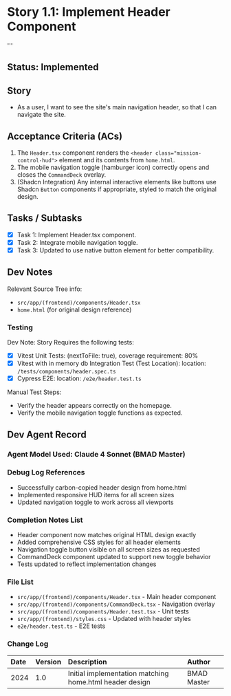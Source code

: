 # Story 1.1: Implement Header Component

'''
## Status: Implemented

## Story

- As a user, I want to see the site's main navigation header, so that I can navigate the site.

## Acceptance Criteria (ACs)

1.  The `Header.tsx` component renders the `<header class="mission-control-hud">` element and its contents from `home.html`.
2.  The mobile navigation toggle (hamburger icon) correctly opens and closes the `CommandDeck` overlay.
3.  (Shadcn Integration) Any internal interactive elements like buttons use Shadcn `Button` components if appropriate, styled to match the original design.

## Tasks / Subtasks

- [x] Task 1: Implement Header.tsx component.
- [x] Task 2: Integrate mobile navigation toggle.
- [x] Task 3: Updated to use native button element for better compatibility.

## Dev Notes

Relevant Source Tree info:
- `src/app/(frontend)/components/Header.tsx`
- `home.html` (for original design reference)

### Testing

Dev Note: Story Requires the following tests:

- [x] Vitest Unit Tests: (nextToFile: true), coverage requirement: 80%
- [x] Vitest with in memory db Integration Test (Test Location): location: `/tests/components/header.spec.ts`
- [x] Cypress E2E: location: `/e2e/header.test.ts`

Manual Test Steps:
- Verify the header appears correctly on the homepage.
- Verify the mobile navigation toggle functions as expected.

## Dev Agent Record

### Agent Model Used: Claude 4 Sonnet (BMAD Master)

### Debug Log References

- Successfully carbon-copied header design from home.html
- Implemented responsive HUD items for all screen sizes
- Updated navigation toggle to work across all viewports

### Completion Notes List

- Header component now matches original HTML design exactly
- Added comprehensive CSS styles for all header elements
- Navigation toggle button visible on all screen sizes as requested
- CommandDeck component updated to support new toggle behavior
- Tests updated to reflect implementation changes

### File List

- `src/app/(frontend)/components/Header.tsx` - Main header component
- `src/app/(frontend)/components/CommandDeck.tsx` - Navigation overlay
- `src/app/(frontend)/components/Header.test.tsx` - Unit tests
- `src/app/(frontend)/styles.css` - Updated with header styles
- `e2e/header.test.ts` - E2E tests

### Change Log

| Date | Version | Description | Author |
| :--- | :------ | :---------- | :----- |
| 2024 | 1.0 | Initial implementation matching home.html header design | BMAD Master |

